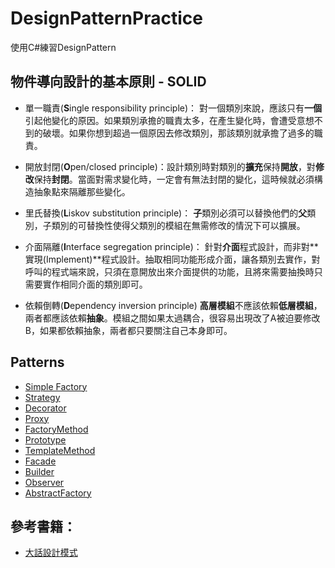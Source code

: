 # DesignPatternPractice
使用C#練習DesignPattern


## 物件導向設計的基本原則 - SOLID

* 單一職責(**S**ingle responsibility principle)：
對一個類別來說，應該只有**一個**引起他變化的原因。如果類別承擔的職責太多，在產生變化時，會遭受意想不到的破壞。如果你想到超過一個原因去修改類別，那該類別就承擔了過多的職責。


* 開放封閉(**O**pen/closed principle)：設計類別時對類別的**擴充**保持**開放**，對**修改**保持**封閉**。當面對需求變化時，一定會有無法封閉的變化，這時候就必須構造抽象點來隔離那些變化。


* 里氏替換(**L**iskov substitution principle)：
**子**類別必須可以替換他們的**父**類別，子類別的可替換性使得父類別的模組在無需修改的情況下可以擴展。


* 介面隔離(**I**nterface segregation principle)：
針對**介面**程式設計，而非對**實現(Implement)**程式設計。抽取相同功能形成介面，讓各類別去實作，對呼叫的程式端來說，只須在意開放出來介面提供的功能，且將來需要抽換時只需要實作相同介面的類別即可。


* 依賴倒轉(**D**ependency inversion principle)
**高層模組**不應該依賴**低層模組**，兩者都應該依賴**抽象**。模組之間如果太過耦合，很容易出現改了A被迫要修改B，如果都依賴抽象，兩者都只要關注自己本身即可。



## Patterns

* [Simple Factory](https://github.com/BryanYu/DesignPatternPractice/tree/master/SimpleFactory)
* [Strategy](https://github.com/BryanYu/DesignPatternPractice/tree/master/Factory)
* [Decorator](https://github.com/BryanYu/DesignPatternPractice/tree/master/Decorator)
* [Proxy](https://github.com/BryanYu/DesignPatternPractice/tree/master/Proxy)
* [FactoryMethod](https://github.com/BryanYu/DesignPatternPractice/tree/master/FactoryMethod)
* [Prototype](https://github.com/BryanYu/DesignPatternPractice/blob/master/Prototype)
* [TemplateMethod](https://github.com/BryanYu/DesignPatternPractice/tree/master/TemplateMethod)
* [Facade](https://github.com/BryanYu/DesignPatternPractice/tree/master/Facade)
* [Builder](https://github.com/BryanYu/DesignPatternPractice/tree/master/Builder)
* [Observer](https://github.com/BryanYu/DesignPatternPractice/blob/master/Observer)
* [AbstractFactory](https://github.com/BryanYu/DesignPatternPractice/blob/master/AbstractFactory) 



## 參考書籍：
* [大話設計模式](https://www.tenlong.com.tw/products/9789866072116/)
